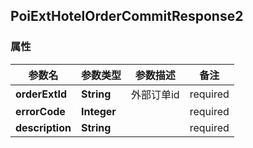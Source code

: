<a name="PoiExtHotelOrderCommitResponse2"></a>
## PoiExtHotelOrderCommitResponse2
### 属性
参数名 | 参数类型 | 参数描述 | 备注
------------ | ------------- | ------------- | -------------
**orderExtId** | **String** | 外部订单id |  required 
**errorCode** | **Integer** |  |  required 
**description** | **String** |  |  required 




